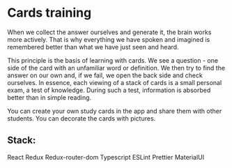 # Cards training

When we collect the answer ourselves and generate it, the brain works more actively. That is why everything we have
spoken and imagined is remembered better than what we have just seen and heard.

This principle is the basis of learning with cards. We see a question - one side of the card with an unfamiliar word or
definition. We then try to find the answer on our own and, if we fail, we open the back side and check ourselves. In
essence, each viewing of a stack of cards is a small personal exam, a test of knowledge. During such a test, information
is absorbed better than in simple reading.

You can create your own study cards in the app and share them with other students. You can decorate the cards with
pictures.

## Stack:
React
Redux
Redux-router-dom
Typescript
ESLint
Prettier
MaterialUI

